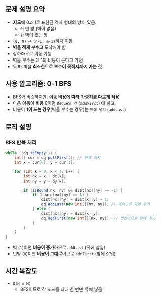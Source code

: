## 문제 설명 요약

- **지도**에 0과 1로 표현된 격자 형태의 방이 있음.
    - `0`: 빈 방 (벽이 없음)
    - `1`: 벽이 있는 방
- `(0, 0)` → `(n-1, m-1)`까지 이동
- **벽을 적게 부수고** 도착해야 함
- 상하좌우로 이동 가능
- 벽을 부수는 데 1의 비용이 든다고 가정
- 목표: 벽을 **최소한으로 부수어 목적지까지 가는 것**

## 사용 알고리즘: **0-1 BFS**

- BFS와 비슷하지만, **이동 비용에 따라 가중치를 다르게 적용**
- 다음 이동이 **비용 0**이면 `Deque의 앞` (`addFirst`) 에 넣고,
- 비용이 **1이 드는 경우**(벽을 부수는 경우)는 `뒤에 넣기` (`addLast`)

## 로직 설명

### BFS 반복 처리

```java
while (!dq.isEmpty()) {
    int[] cur = dq.pollFirst(); // 현재 위치
    int x = cur[0], y = cur[1];

    for (int k = 0; k < 4; k++) {
        int nx = x + dx[k];
        int ny = y + dy[k];

        if (isBound(nx, ny) && dist[nx][ny] == -1) {
            if (board[nx][ny] == 1) {
                dist[nx][ny] = dist[x][y] + 1;
                dq.addLast(new int[]{nx, ny}); // 벽이므로 뒤에 추가
            } else {
                dist[nx][ny] = dist[x][y];
                dq.addFirst(new int[]{nx, ny}); // 빈칸이므로 앞에 추가
            }
        }
    }
}
```

- 벽 (`1`)이면 **비용이 증가**하므로 `addLast` (뒤에 삽입)
- 빈방 (`0`)이면 **비용이 그대로**이므로 `addFirst` (앞에 삽입)

## 시간 복잡도

- `O(N × M)`
    - BFS이므로 각 노드를 최대 한 번만 큐에 넣음